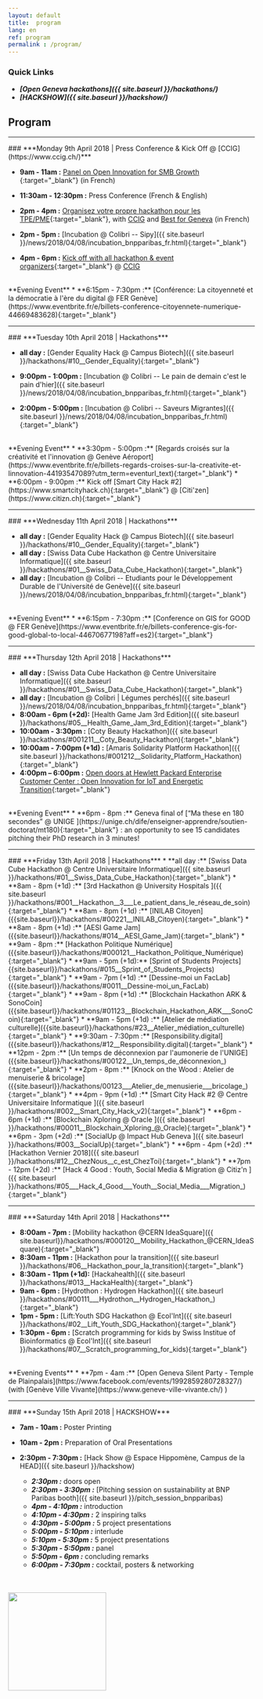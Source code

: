 ```yaml
---
layout: default
title:  program
lang: en
ref: program
permalink : /program/
---
```




### **Quick Links**
  * ***[Open Geneva hackathons]({{ site.baseurl }}/hackathons/)***
  * ***[HACKSHOW]({{ site.baseurl }}/hackshow/)***

## **Program**
<hr>
### ***Monday 9th April 2018 | Press Conference & Kick Off @ [CCIG](https://www.ccig.ch/)***


* **9am - 11am :** [Panel on Open Innovation for SMB Growth ](https://www.ccig.ch/agenda/2018/04/Linnovation-au-service-de-la-croissance-des-PME-Le-hackathon-pour-les-Nuls){:target="_blank"} (in French)
* **11:30am - 12:30pm :** Press Conference (French & English)

* **2pm - 4pm :** [Organisez votre propre hackathon pour les TPE/PME](https://www.ccig.ch/agenda/2018/04/Organisez-votre-propre-hackathon){:target="_blank"}, with [CCIG](https://www.ccig.ch/) and [Best for Geneva](https://bestforgeneva.ch/) (in French)
* **2pm - 5pm :** [Incubation @ Colibri -- Sipy]({{ site.baseurl }}/news/2018/04/08/incubation_bnpparibas_fr.html){:target="_blank"}
* **4pm - 6pm :** [Kick off with all hackathon & event organizers](https://www.eventbrite.fr/e/billets-kick-off-open-geneva-44792372191?aff=es2){:target="_blank"} @ [CCIG](https://www.ccig.ch/)

<br>
**Evening Event**
* **6:15pm - 7:30pm :** [Conférence: La citoyenneté et la démocratie à l'ère du digital @ FER Genève](https://www.eventbrite.fr/e/billets-conference-citoyennete-numerique-44669483628){:target="_blank"}


<br>

<hr>
### ***Tuesday 10th April 2018 | Hackathons***

* **all day :** [Gender Equality Hack @ Campus Biotech]({{ site.baseurl }}/hackathons/#10__Gender_Equality){:target="_blank"}

* **9:00pm - 1:00pm :** [Incubation @ Colibri -- Le pain de demain c'est le pain d'hier]({{ site.baseurl }}/news/2018/04/08/incubation_bnpparibas_fr.html){:target="_blank"}
* **2:00pm - 5:00pm :** [Incubation @ Colibri -- Saveurs Migrantes]({{ site.baseurl }}/news/2018/04/08/incubation_bnpparibas_fr.html){:target="_blank"}

<br>
**Evening Event**
* **3:30pm - 5:00pm :** [Regards croisés sur la créativité et l'innovation @ Genève Aéroport](https://www.eventbrite.fr/e/billets-regards-croises-sur-la-creativite-et-linnovation-44193547089?utm_term=eventurl_text){:target="_blank"}
* **6:00pm - 9:00pm :** Kick off [Smart City Hack #2](https://www.smartcityhack.ch){:target="_blank"} @ [Citi'zen](https://www.citizn.ch){:target="_blank"}
<br>
<hr>
### ***Wednesday 11th April 2018 | Hackathons***

* **all day :** [Gender Equality Hack @ Campus Biotech]({{ site.baseurl }}/hackathons/#10__Gender_Equality){:target="_blank"}
* **all day :** [Swiss Data Cube Hackathon @ Centre Universitaire Informatique]({{ site.baseurl }}/hackathons/#01__Swiss_Data_Cube_Hackathon){:target="_blank"}
* **all day :** [Incubation @ Colibri -- Etudiants pour le Développement Durable de l'Université de Genève]({{ site.baseurl }}/news/2018/04/08/incubation_bnpparibas_fr.html){:target="_blank"}

<br>
**Evening Event**
* **6:15pm - 7:30pm :** [Conference on GIS for GOOD @ FER Genève](https://www.eventbrite.fr/e/billets-conference-gis-for-good-global-to-local-44670677198?aff=es2){:target="_blank"}


<br>
<hr>
### ***Thursday 12th April 2018 | Hackathons***

* **all day :** [Swiss Data Cube Hackathon @ Centre Universitaire Informatique]({{ site.baseurl }}/hackathons/#01__Swiss_Data_Cube_Hackathon){:target="_blank"}
* **all day :** [Incubation @ Colibri | Légumes perchés]({{ site.baseurl }}/news/2018/04/08/incubation_bnpparibas_fr.html){:target="_blank"}
* **8:00am - 6pm (+2d):** [Health Game Jam 3rd Edition]({{ site.baseurl }}/hackathons/#05__Health_Game_Jam_3rd_Edition){:target="_blank"}
* **10:00am - 3:30pm :** [Coty Beauty Hackathon]({{ site.baseurl }}/hackathons/#001211__Coty_Beauty_Hackathon){:target="_blank"}
* **10:00am - 7:00pm (+1d) :** [Amaris Solidarity Platform Hackathon]({{ site.baseurl }}/hackathons/#001212__Solidarity_Platform_Hackathon){:target="_blank"}
* **4:00pm – 6:00pm :** [Open doors at Hewlett Packard Enterprise Customer Center : Open Innovation for IoT and Energetic Transition](https://www.eventbrite.fr/e/billets-portes-ouvertes-au-centre-clients-hpe-innovation-ouverte-dans-liot-et-la-transition-ecologique-44630337541?utm_term=eventurl_text){:target="_blank"}

<br>
**Evening Event**
* **6pm - 8pm :**  Geneva final of [“Ma these en 180 secondes” @ UNIGE ](https://unige.ch/dife/enseigner-apprendre/soutien-doctorat/mt180){:target="_blank"} : an opportunity to see 15 candidates pitching their PhD research in 3 minutes!


<br>
<hr>
### ***Friday 13th April 2018 | Hackathons***
* **all day :** [Swiss Data Cube Hackathon @ Centre Universitaire Informatique]({{ site.baseurl }}/hackathons/#01__Swiss_Data_Cube_Hackathon){:target="_blank"}
* **8am - 8pm (+1d) :** [3rd Hackathon @ University Hospitals ]({{ site.baseurl }}/hackathons/#001__Hackathon__3___Le_patient_dans_le_réseau_de_soin){:target="_blank"}
* **8am - 8pm (+1d) :** [INILAB Citoyen]({{site.baseurl}}/hackathons/#00221__INILAB_Citoyen){:target="_blank"}
* **8am - 8pm (+1d) :** [AESI Game Jam]({{site.baseurl}}/hackathons/#014__AESI_Game_Jam){:target="_blank"}
* **9am - 8pm :** [Hackathon Politique Numérique]({{site.baseurl}}/hackathons/#000121__Hackathon_Politique_Numérique){:target="_blank"}
* **9am - 5pm (+1d):** [Sprint of Students Projects]{{site.baseurl}}/hackathons/#015__Sprint_of_Students_Projects){:target="_blank"}
* **9am - 7pm (+1d) :** [Dessine-moi un FacLab]({{site.baseurl}}/hackathons/#0011__Dessine-moi_un_FacLab){:target="_blank"}
* **9am - 8pm (+1d) :** [Blockchain Hackathon ARK & SonoCoin]({{site.baseurl}}/hackathons/#01123__Blockchain_Hackathon_ARK___SonoCoin){:target="_blank"}
* **9am - 5pm (+1d) :** [Atelier de médiation culturelle]({{site.baseurl}}/hackathons/#23__Atelier_médiation_culturelle){:target="_blank"}
* **9:30am - 7:30pm :** [Responsibility.digital]({{site.baseurl}}/hackathons/#12__Responsibility.digital){:target="_blank"}
* **12pm - 2pm :** [Un temps de déconnexion par l'aumonerie de l'UNIGE]({{site.baseurl}}/hackathons/#00122__Un_temps_de_déconnexion_){:target="_blank"}
* **2pm - 8pm :** [Knock on the Wood : Atelier de menuiserie & bricolage]({{site.baseurl}}/hackathons/00123___Atelier_de_menusierie___bricolage_){:target="_blank"}
* **4pm - 9pm (+1d) :** [Smart City Hack #2 @ Centre Universitaire Informatique ]({{ site.baseurl }}/hackathons/#002__Smart_City_Hack_v2){:target="_blank"}
* **6pm - 6pm (+1d) :** [Blockchain Xploring @ Oracle ]({{ site.baseurl }}/hackathons/#00011__Blockchain_Xploring_@_Oracle){:target="_blank"}
* **6pm - 3pm (+2d) :** [SocialUp @ Impact Hub Geneva ]({{ site.baseurl }}/hackathons/#003__SocialUp){:target="_blank"}
* **6pm - 4pm (+2d) :** [Hackathon Vernier 2018]({{ site.baseurl }}/hackathons/#12__ChezNous__c_est_ChezToi){:target="_blank"}
* **7pm - 12pm (+2d) :** [Hack 4 Good : Youth, Social Media & Migration @ Citiz'n ]({{ site.baseurl }}/hackathons/#05___Hack_4_Good___Youth__Social_Media___Migration_){:target="_blank"}


<br>
<hr>
### ***Saturday 14th April 2018 | Hackathons***


* **8:00am - 7pm :** [Mobility hackathon @CERN IdeaSquare]({{ site.baseurl}}/hackathons/#000120__Mobility_Hackathon_@CERN_IdeaSquare){:target="_blank"}
* **8:30am - 11pm :** [Hackathon pour la transition]({{ site.baseurl }}/hackathons/#06__Hackathon_pour_la_transition){:target="_blank"}
* **8:30am - 11pm (+1d):** [Hackahealth]({{ site.baseurl }}/hackathons/#013__HackaHealth){:target="_blank"}
* **9am - 6pm :** [Hydrothon : Hydrogen Hackathon]({{ site.baseurl }}/hackathons/#00111___Hydrothon__Hydrogen_Hackathon_){:target="_blank"}
* **1pm - 5pm :** [Lift:Youth SDG Hackathon @ Ecol'Int]({{ site.baseurl }}/hackathons/#02__Lift_Youth_SDG_Hackathon){:target="_blank"}
* **1:30pm - 6pm :** [Scratch programming for kids by Swiss Institue of Bioinformatics @ Ecol'Int]({{ site.baseurl }}/hackathons/#07__Scratch_programming_for_kids){:target="_blank"}

<br>
**Evening Events**
* **7pm - 4am :** [Open Geneva Silent Party - Temple de Plainpalais](https://www.facebook.com/events/1992859280728327/) (with [Genève Ville Vivante](https://www.geneve-ville-vivante.ch/) )

<br>
<hr>
### ***Sunday 15th April 2018 | HACKSHOW***




* **7am - 10am :** Poster Printing
* **10am - 2pm :** Preparation of Oral Presentations

* **2:30pm - 7:30pm :** [Hack Show @ Espace Hippomène, Campus de la HEAD]({{ site.baseurl }}/hackshow)

  * ***2:30pm :*** doors open
  * ***2:30pm - 3:30pm :*** [Pitching session on sustainability at BNP Paribas booth]({{ site.baseurl }}/pitch_session_bnpparibas)
  * ***4pm - 4:10pm :*** introduction
  * ***4:10pm - 4:30pm :*** 2 inspiring talks
  * ***4:30pm - 5:00pm :*** 5 project presentations
  * ***5:00pm - 5:10pm :*** interlude
  * ***5:10pm - 5:30pm :*** 5 project presentations
  * ***5:30pm - 5:50pm :*** panel
  * ***5:50pm - 6pm :*** concluding remarks
  * ***6:00pm - 7:30pm :*** cocktail, posters & networking

<br><br>
<a href="{{ site.baseurl }}/hackshow" target="_blank"><img src="{{ site.baseurl }}/images/hackshow/visuel_hackshow.jpg" height="200" alt="" class="imgspace" /></a>
